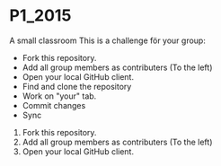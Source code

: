 # P1_2015
A small classroom 
This is a challenge för your group:
* Fork this repository.
* Add all group members as contributers (To the left)
* Open your local GitHub client.
* Find and clone the repository
* Work on "your" tab.
* Commit changes 
* Sync 


1. Fork this repository.
2. Add all group members as contributers (To the left)
3. Open your local GitHub client.

